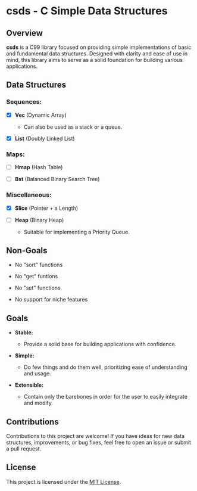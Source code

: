 # csds - C Simple Data Structures

## Overview

**csds** is a C99 library focused on providing simple implementations of basic and
fundamental data structures. Designed with clarity and ease of use in mind, this
library aims to serve as a solid foundation for building various applications.

## Data Structures

### Sequences:

- [x] **Vec** (Dynamic Array)
  - Can also be used as a stack or a queue.

- [x] **List** (Doubly Linked List)

### Maps:

- [ ] **Hmap** (Hash Table)

- [ ] **Bst** (Balanced Binary Search Tree)

### Miscellaneous:

- [x] **Slice** (Pointer + a Length)

- [ ] **Heap** (Binary Heap)
  - Suitable for implementing a Priority Queue.

## Non-Goals

- No "sort" functions

- No "get" funtions

- No "set" functions

- No support for niche features

## Goals

- **Stable:**
  - Provide a solid base for building applications with confidence.

- **Simple:**
  - Do few things and do them well, prioritizing ease of understanding and usage.

- **Extensible:**
  - Contain only the barebones in order for the user to easily integrate and modify.

## Contributions

Contributions to this project are welcome!
If you have ideas for new data structures, improvements, or bug fixes, feel free
to open an issue or submit a pull request.

## License

This project is licensed under the [MIT License](LICENSE).
